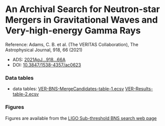 # An Archival Search for Neutron-star Mergers in Gravitational Waves and Very-high-energy Gamma Rays

Reference:
Adams, C. B. et al. (The VERITAS Collaboration), The Astrophysical Journal, 918, 66 (2021)

- ADS: [2021ApJ...918...66A](http://adsabs.harvard.edu/abs/2021ApJ...918...66A)
- DOI: [10.3847/1538-4357/ac0623](https://doi.org/10.3847/1538-4357/ac0623)

### Data tables

- data tables: [VER-BNS-MergeCandidates-table-1.ecsv](VER-BNS-MergeCandidates-table-1.ecsv)  [VER-Results-table-2.ecsv](VER-Results-table-2.ecsv)  


### Figures

Figures are available from the
 [LIGO Sub-threshold BNS search web page](https://dcc.ligo.org/public/0158/P1900030/001/index.html)

